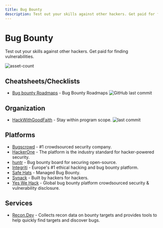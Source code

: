 ```yaml
---
title: Bug Bounty
description: Test out your skills against other hackers. Get paid for finding vulnerabilities.
---
```


# Bug Bounty

Test out your skills against other hackers. Get paid for finding vulnerabilities.

![asset-count](https://img.shields.io/badge/Tools%20%26%20Resources%20Available-10-757575?style=for-the-badge)

## Cheatsheets/Checklists

* [Bug bounty Roadmaps](https://github.com/1ndianl33t/Bug-Bounty-Roadmaps) - Bug Bounty Roadmaps ![GitHub last commit](https://img.shields.io/github/last-commit/1ndianl33t/Bug-Bounty-Roadmaps?style=flat)

## Organization

* [HackWithGoodFaith](https://github.com/brevityinmotion/goodfaith) - Stay within program scope. ![last commit](https://img.shields.io/github/last-commit/brevityinmotion/goodfaith?style=flat) 

## Platforms

* [Bugscrowd](https://bugcrowd.com/programs) - #1 crowdsourced security company. 
* [HackerOne](https://hackerone.com/directory/programs/) - The platform is the industry standard for hacker-powered security. 
* [huntr](https://www.huntr.dev/) - Bug bounty board for securing open-source. 
* [Integriti](https://www.intigriti.com/programs) - Europe's #1 ethical hacking and bug bounty platform. 
* [Safe Hats](https://app.safehats.com/signup) - Managed Bug Bounty. 
* [Synack](https://www.synack.com/) - Built by hackers for hackers. 
* [Yes We Hack](https://yeswehack.com/auth/register#create-hunter) - Global bug bounty platform crowdsourced security & vulnerability disclosure. 

## Services

* [Recon.Dev](https://recon.dev/) - Collects recon data on bounty targets and provides tools to help quickly find targets and discover bugs. 
